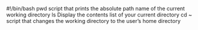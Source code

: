 #!/bin/bash
pwd script that prints the absolute path name of the current working directory
ls Display the contents list of your current directory
cd ~ script that changes the working directory to the user’s home directory
